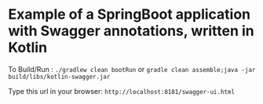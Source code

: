 # Example of a SpringBoot application with Swagger annotations, written in Kotlin

To Build/Run : `./gradlew clean bootRun` or `gradle clean assemble;java -jar build/libs/kotlin-swagger.jar`

Type this url in your browser: `http://localhost:8181/swagger-ui.html`

